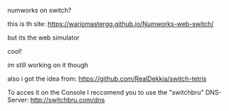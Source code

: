 numworks on switch?

this is th site: https://wariomastergg.github.io/Numworks-web-switch/

but its the web simulator

cool!

im still working on it though

also i got the idea from: https://github.com/RealDekkia/switch-tetris

To acces it on the Console I reccomend you to use the "switchbru" DNS-Server: http://switchbru.com/dns
